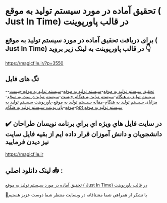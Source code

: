# تحقیق آماده در مورد سیستم تولید به موقع ( Just In Time) در قالب پاورپوینت

## برای دریافت تحقیق آماده در مورد سیستم تولید به موقع ( Just In Time) در قالب پاورپوینت به لینک زیر بروید 👇

https://magicfile.ir/?p=3550

## تگ های فایل

-[تحقیق سیستم تولید به موقع](https://magicfile.ir/product/%d8%aa%d8%ad%d9%82%db%8c%d9%82-%d8%b3%db%8c%d8%b3%d8%aa%d9%85-%d8%aa%d9%88%d9%84%db%8c%d8%af-%d8%a8%d9%87-%d9%85%d9%88%d9%82%d8%b9-%d8%af%d8%b1-%d9%be%d8%a7%d9%88%d8%b1%d9%be%d9%88%db%8c%d9%86%d8%aa/)-[سیستم تولید به موقع](https://magicfile.ir/product/%d8%aa%d8%ad%d9%82%db%8c%d9%82-%d8%b3%db%8c%d8%b3%d8%aa%d9%85-%d8%aa%d9%88%d9%84%db%8c%d8%af-%d8%a8%d9%87-%d9%85%d9%88%d9%82%d8%b9-%d8%af%d8%b1-%d9%be%d8%a7%d9%88%d8%b1%d9%be%d9%88%db%8c%d9%86%d8%aa/)-[سیستم تولید به موقع چیست](https://magicfile.ir/product/%d8%aa%d8%ad%d9%82%db%8c%d9%82-%d8%b3%db%8c%d8%b3%d8%aa%d9%85-%d8%aa%d9%88%d9%84%db%8c%d8%af-%d8%a8%d9%87-%d9%85%d9%88%d9%82%d8%b9-%d8%af%d8%b1-%d9%be%d8%a7%d9%88%d8%b1%d9%be%d9%88%db%8c%d9%86%d8%aa/)-[سیستم تولید به هنگام](https://magicfile.ir/product/%d8%aa%d8%ad%d9%82%db%8c%d9%82-%d8%b3%db%8c%d8%b3%d8%aa%d9%85-%d8%aa%d9%88%d9%84%db%8c%d8%af-%d8%a8%d9%87-%d9%85%d9%88%d9%82%d8%b9-%d8%af%d8%b1-%d9%be%d8%a7%d9%88%d8%b1%d9%be%d9%88%db%8c%d9%86%d8%aa/)-[سیستم تولید به هنگام چیست](https://magicfile.ir/product/%d8%aa%d8%ad%d9%82%db%8c%d9%82-%d8%b3%db%8c%d8%b3%d8%aa%d9%85-%d8%aa%d9%88%d9%84%db%8c%d8%af-%d8%a8%d9%87-%d9%85%d9%88%d9%82%d8%b9-%d8%af%d8%b1-%d9%be%d8%a7%d9%88%d8%b1%d9%be%d9%88%db%8c%d9%86%d8%aa/)-[سیستم تولید درست به موقع](https://magicfile.ir/product/%d8%aa%d8%ad%d9%82%db%8c%d9%82-%d8%b3%db%8c%d8%b3%d8%aa%d9%85-%d8%aa%d9%88%d9%84%db%8c%d8%af-%d8%a8%d9%87-%d9%85%d9%88%d9%82%d8%b9-%d8%af%d8%b1-%d9%be%d8%a7%d9%88%d8%b1%d9%be%d9%88%db%8c%d9%86%d8%aa/)-[مزایای سیستم تولید به هنگام](https://magicfile.ir/product/%d8%aa%d8%ad%d9%82%db%8c%d9%82-%d8%b3%db%8c%d8%b3%d8%aa%d9%85-%d8%aa%d9%88%d9%84%db%8c%d8%af-%d8%a8%d9%87-%d9%85%d9%88%d9%82%d8%b9-%d8%af%d8%b1-%d9%be%d8%a7%d9%88%d8%b1%d9%be%d9%88%db%8c%d9%86%d8%aa/)-[مقاله سیستم تولید به موقع](https://magicfile.ir/product/%d8%aa%d8%ad%d9%82%db%8c%d9%82-%d8%b3%db%8c%d8%b3%d8%aa%d9%85-%d8%aa%d9%88%d9%84%db%8c%d8%af-%d8%a8%d9%87-%d9%85%d9%88%d9%82%d8%b9-%d8%af%d8%b1-%d9%be%d8%a7%d9%88%d8%b1%d9%be%d9%88%db%8c%d9%86%d8%aa/)-[پاورپوینت سیستم تولید به موقع](https://magicfile.ir/product/%d8%aa%d8%ad%d9%82%db%8c%d9%82-%d8%b3%db%8c%d8%b3%d8%aa%d9%85-%d8%aa%d9%88%d9%84%db%8c%d8%af-%d8%a8%d9%87-%d9%85%d9%88%d9%82%d8%b9-%d8%af%d8%b1-%d9%be%d8%a7%d9%88%d8%b1%d9%be%d9%88%db%8c%d9%86%d8%aa/)-[پاورپوینت سیستم تولید به هنگام](https://magicfile.ir/product/%d8%aa%d8%ad%d9%82%db%8c%d9%82-%d8%b3%db%8c%d8%b3%d8%aa%d9%85-%d8%aa%d9%88%d9%84%db%8c%d8%af-%d8%a8%d9%87-%d9%85%d9%88%d9%82%d8%b9-%d8%af%d8%b1-%d9%be%d8%a7%d9%88%d8%b1%d9%be%d9%88%db%8c%d9%86%d8%aa/)-[ppt سیستم تولید به موقع](https://magicfile.ir/product/%d8%aa%d8%ad%d9%82%db%8c%d9%82-%d8%b3%db%8c%d8%b3%d8%aa%d9%85-%d8%aa%d9%88%d9%84%db%8c%d8%af-%d8%a8%d9%87-%d9%85%d9%88%d9%82%d8%b9-%d8%af%d8%b1-%d9%be%d8%a7%d9%88%d8%b1%d9%be%d9%88%db%8c%d9%86%d8%aa/)

## ✔️ در سايت فايل هاي ويژه اي براي برنامه نويسان طراحان دانشجويان و دانش آموزان قرار داده ايم از بقيه فايل سايت نيز ديدن فرماييد

https://magicfile.ir


## لينک دانلود اصلي 📥 :

[تحقیق آماده در مورد سیستم تولید به موقع ( Just In Time) در قالب پاورپوینت](https://magicfile.ir/product/%d8%aa%d8%ad%d9%82%db%8c%d9%82-%d8%b3%db%8c%d8%b3%d8%aa%d9%85-%d8%aa%d9%88%d9%84%db%8c%d8%af-%d8%a8%d9%87-%d9%85%d9%88%d9%82%d8%b9-%d8%af%d8%b1-%d9%be%d8%a7%d9%88%d8%b1%d9%be%d9%88%db%8c%d9%86%d8%aa/) 


🙏با تشکر از همراهي شما مشتاقانه در وبسایت منتظر شما دوست عزیز هستیم

